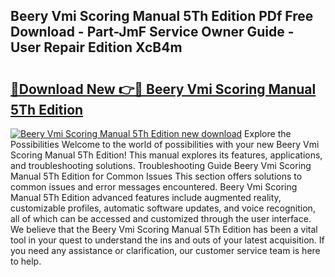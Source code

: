 ## Beery Vmi Scoring Manual 5Th Edition PDf Free Download - Part-JmF Service Owner Guide - User Repair Edition XcB4m

# <h2><a href="http://bc7643.oget.top/?id=Beery+Vmi+Scoring+Manual+5Th+Edition">🔗Download New 👉🔴 Beery Vmi Scoring Manual 5Th Edition</a></h2>

[![Beery Vmi Scoring Manual 5Th Edition new download](https://i.imgur.com/5g1atiW.png)](http://bc7643.oget.top/?id=Beery+Vmi+Scoring+Manual+5Th+Edition)
Explore the Possibilities Welcome to the world of possibilities with your new Beery Vmi Scoring Manual 5Th Edition! This manual explores its features, applications, and troubleshooting solutions. Troubleshooting Guide Beery Vmi Scoring Manual 5Th Edition for Common Issues This section offers solutions to common issues and error messages encountered. Beery Vmi Scoring Manual 5Th Edition advanced features include augmented reality, customizable profiles, automatic software updates, and voice recognition, all of which can be accessed and customized through the user interface. We believe that the Beery Vmi Scoring Manual 5Th Edition has been a vital tool in your quest to understand the ins and outs of your latest acquisition. If you need any assistance or clarification, our customer service team is here to help.
